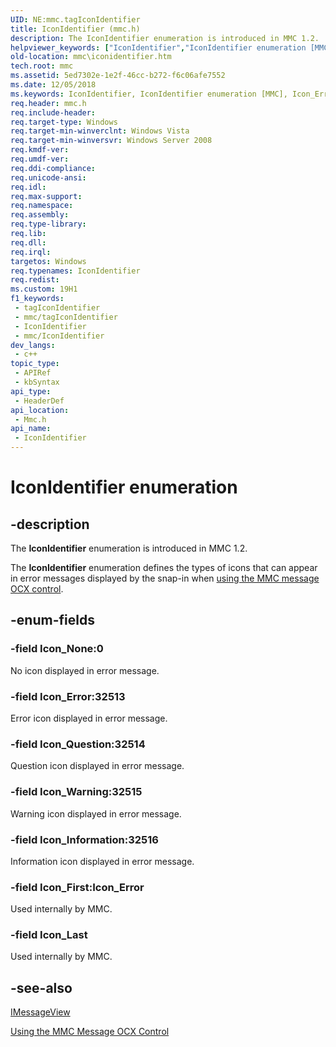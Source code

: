 ```yaml
---
UID: NE:mmc.tagIconIdentifier
title: IconIdentifier (mmc.h)
description: The IconIdentifier enumeration is introduced in MMC 1.2.
helpviewer_keywords: ["IconIdentifier","IconIdentifier enumeration [MMC]","Icon_Error","Icon_First","Icon_Information","Icon_Last","Icon_None","Icon_Question","Icon_Warning","_slate_iconidentifier","mmc.iconidentifier","mmc/IconIdentifier","mmc/Icon_Error","mmc/Icon_First","mmc/Icon_Information","mmc/Icon_Last","mmc/Icon_None","mmc/Icon_Question","mmc/Icon_Warning"]
old-location: mmc\iconidentifier.htm
tech.root: mmc
ms.assetid: 5ed7302e-1e2f-46cc-b272-f6c06afe7552
ms.date: 12/05/2018
ms.keywords: IconIdentifier, IconIdentifier enumeration [MMC], Icon_Error, Icon_First, Icon_Information, Icon_Last, Icon_None, Icon_Question, Icon_Warning, _slate_iconidentifier, mmc.iconidentifier, mmc/IconIdentifier, mmc/Icon_Error, mmc/Icon_First, mmc/Icon_Information, mmc/Icon_Last, mmc/Icon_None, mmc/Icon_Question, mmc/Icon_Warning
req.header: mmc.h
req.include-header: 
req.target-type: Windows
req.target-min-winverclnt: Windows Vista
req.target-min-winversvr: Windows Server 2008
req.kmdf-ver: 
req.umdf-ver: 
req.ddi-compliance: 
req.unicode-ansi: 
req.idl: 
req.max-support: 
req.namespace: 
req.assembly: 
req.type-library: 
req.lib: 
req.dll: 
req.irql: 
targetos: Windows
req.typenames: IconIdentifier
req.redist: 
ms.custom: 19H1
f1_keywords:
 - tagIconIdentifier
 - mmc/tagIconIdentifier
 - IconIdentifier
 - mmc/IconIdentifier
dev_langs:
 - c++
topic_type:
 - APIRef
 - kbSyntax
api_type:
 - HeaderDef
api_location:
 - Mmc.h
api_name:
 - IconIdentifier
---
```


# IconIdentifier enumeration


## -description

The 
<b>IconIdentifier</b> enumeration is introduced in MMC 1.2.

The 
<b>IconIdentifier</b> enumeration defines the types of icons that can appear in error messages displayed by the snap-in when 
<a href="/previous-versions/windows/desktop/mmc/using-the-mmc-message-ocx-control">using the MMC message OCX control</a>.

## -enum-fields

### -field Icon_None:0

No icon displayed in error message.

### -field Icon_Error:32513

Error icon displayed in error message.

### -field Icon_Question:32514

Question icon displayed in error message.

### -field Icon_Warning:32515

Warning icon displayed in error message.

### -field Icon_Information:32516

Information icon displayed in error message.

### -field Icon_First:Icon_Error

Used internally by MMC.

### -field Icon_Last

Used internally by MMC.

## -see-also

<a href="/windows/desktop/api/mmc/nn-mmc-imessageview">IMessageView</a>



<a href="/previous-versions/windows/desktop/mmc/using-the-mmc-message-ocx-control">Using the MMC Message OCX Control</a>
